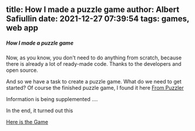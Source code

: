 title: How I made a puzzle game
author: Albert Safiullin
date: 2021-12-27 07:39:54
tags: games, web app
---
##### How I made a puzzle game

Now, as you know, you don't need to do anything from scratch, because there is already a lot of ready-made code. Thanks to the developers and open source.

And so we have a task to create a puzzle game.
What do we need to get started?
Of course the finished puzzle game, I found it here
[From Puzzler](https://github.com/doochik/Puzzler)

Information is being supplemented ....

In the end, it turned out this

[Here is the Game](https://puzzle.safiullin.io/)
